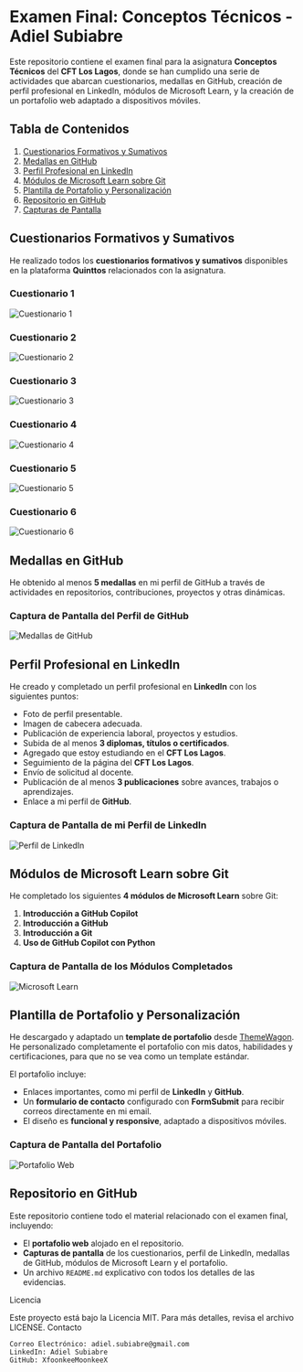 # Examen Final: Conceptos Técnicos - Adiel Subiabre

Este repositorio contiene el examen final para la asignatura **Conceptos Técnicos** del **CFT Los Lagos**, donde se han cumplido una serie de actividades que abarcan cuestionarios, medallas en GitHub, creación de perfil profesional en LinkedIn, módulos de Microsoft Learn, y la creación de un portafolio web adaptado a dispositivos móviles.

## Tabla de Contenidos

1. [Cuestionarios Formativos y Sumativos](#cuestionarios-formativos-y-sumativos)
2. [Medallas en GitHub](#medallas-en-github)
3. [Perfil Profesional en LinkedIn](#perfil-profesional-en-linkedin)
4. [Módulos de Microsoft Learn sobre Git](#modulos-de-microsoft-learn-sobre-git)
5. [Plantilla de Portafolio y Personalización](#plantilla-de-portafolio-y-personalización)
6. [Repositorio en GitHub](#repositorio-en-github)
7. [Capturas de Pantalla](#capturas-de-pantalla)

## Cuestionarios Formativos y Sumativos

He realizado todos los **cuestionarios formativos y sumativos** disponibles en la plataforma **Quinttos** relacionados con la asignatura.

### Cuestionario 1

![Cuestionario 1](imagenes/captura_cuestionario_1.jpeg)

### Cuestionario 2

![Cuestionario 2](imagenes/captura_cuestionario_2.jpeg)

### Cuestionario 3

![Cuestionario 3](imagenes/captura_cuestionario_3.jpeg)

### Cuestionario 4

![Cuestionario 4](imagenes/captura_cuestionario_4.jpeg)

### Cuestionario 5

![Cuestionario 5](imagenes/captura_cuestionario_5.jpeg)

### Cuestionario 6

![Cuestionario 6](imagenes/captura_cuestionario_6.jpeg)

## Medallas en GitHub

He obtenido al menos **5 medallas** en mi perfil de GitHub a través de actividades en repositorios, contribuciones, proyectos y otras dinámicas.

### Captura de Pantalla del Perfil de GitHub

![Medallas de GitHub](imagenes/captura_medallas_github.jpeg)

## Perfil Profesional en LinkedIn

He creado y completado un perfil profesional en **LinkedIn** con los siguientes puntos:

- Foto de perfil presentable.
- Imagen de cabecera adecuada.
- Publicación de experiencia laboral, proyectos y estudios.
- Subida de al menos **3 diplomas, títulos o certificados**.
- Agregado que estoy estudiando en el **CFT Los Lagos**.
- Seguimiento de la página del **CFT Los Lagos**.
- Envío de solicitud al docente.
- Publicación de al menos **3 publicaciones** sobre avances, trabajos o aprendizajes.
- Enlace a mi perfil de **GitHub**.

### Captura de Pantalla de mi Perfil de LinkedIn

![Perfil de LinkedIn](imagenes/captura_linkedin.png)

## Módulos de Microsoft Learn sobre Git

He completado los siguientes **4 módulos de Microsoft Learn** sobre Git:

1. **Introducción a GitHub Copilot**
2. **Introducción a GitHub**
3. **Introducción a Git**
4. **Uso de GitHub Copilot con Python**

### Captura de Pantalla de los Módulos Completados

![Microsoft Learn](imagenes/captura_microsoft_learn.png)

## Plantilla de Portafolio y Personalización

He descargado y adaptado un **template de portafolio** desde [ThemeWagon](https://themewagon.com/theme-tag/portfolio-template/). He personalizado completamente el portafolio con mis datos, habilidades y certificaciones, para que no se vea como un template estándar.

El portafolio incluye:

- Enlaces importantes, como mi perfil de **LinkedIn** y **GitHub**.
- Un **formulario de contacto** configurado con **FormSubmit** para recibir correos directamente en mi email.
- El diseño es **funcional y responsive**, adaptado a dispositivos móviles.

### Captura de Pantalla del Portafolio

![Portafolio Web](imagenes/captura_portafolio.png)

## Repositorio en GitHub

Este repositorio contiene todo el material relacionado con el examen final, incluyendo:

- El **portafolio web** alojado en el repositorio.
- **Capturas de pantalla** de los cuestionarios, perfil de LinkedIn, medallas de GitHub, módulos de Microsoft Learn y el portafolio.
- Un archivo `README.md` explicativo con todos los detalles de las evidencias.

Licencia

Este proyecto está bajo la Licencia MIT. Para más detalles, revisa el archivo LICENSE.
Contacto

    Correo Electrónico: adiel.subiabre@gmail.com
    LinkedIn: Adiel Subiabre
    GitHub: XfoonkeeMoonkeeX
